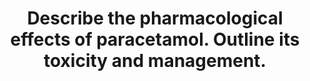 ---
title: "Describe the pharmacological effects of paracetamol. Outline its toxicity and management."
entityType: SAQ
exam: PEX
college: CICM
year: 2008
sitting: A
question: 01
passRate: 66
lo:
- "[[G2e2c]]"
EC_expectedDomains:
- "Actions and mechanism of actions of paracetamol. These include inhibition of cylooxygenase (COX) activity and prevention of prostaglandin (PG) production. Knowledge of the central sites of action was expected."
- "Outline of toxicity. Candidates were expected to demonstrate knowledge of toxic doses, conditions enhancing toxicity (alcohol intake, chronic use etc), and the mechanism of hepatic toxicity and other organ toxicity (especially renal). A detailed list of clinical features of toxicity was not required."
- "Management of toxicity. Mechanism of action of NAC was expected."
EC_extraCredit:
- "More marks were given for mention of a central COX 1 variant as the possible enzyme responsible for paracetamol’s central versus peripheral effects."
- "Mention of monitoring (liver failure) and supportive therapy gained marks, but detailed explanations were not required"
EC_errorsCommon: []
resources:
- "Stoelting 4th edition page 285"
- "Rand Dale 5th page 244"
---